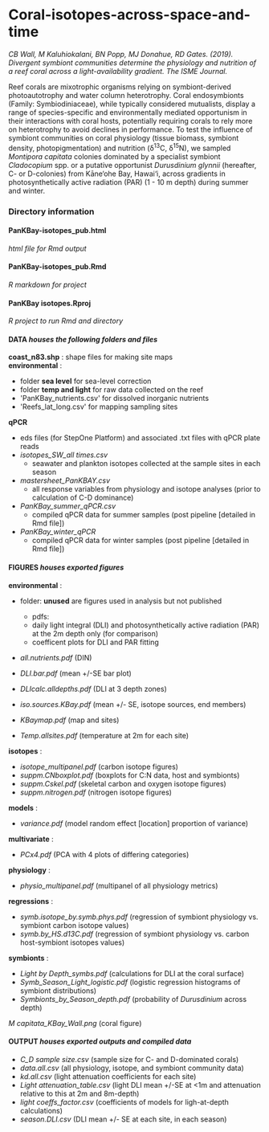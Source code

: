 # Coral-isotopes-across-space-and-time  
  
*CB Wall, M Kaluhiokalani, BN Popp, MJ Donahue, RD Gates. (2019). Divergent symbiont communities determine the physiology and nutrition of a reef coral across a light-availability gradient. The ISME Journal.* 
  
Reef corals are mixotrophic organisms relying on symbiont-derived photoautotrophy and water column heterotrophy. Coral endosymbionts (Family: Symbiodiniaceae), while typically considered mutualists, display a range of species-specific and environmentally mediated opportunism in their interactions with coral hosts, potentially requiring corals to rely more on heterotrophy to avoid declines in performance. To test the influence of symbiont communities on coral physiology (tissue biomass, symbiont density, photopigmentation) and nutrition (δ<sup>13</sup>C, δ<sup>15</sup>N), we sampled *Montipora capitata* colonies dominated by a specialist symbiont *Cladocopium* spp. or a putative opportunist *Durusdinium glynnii* (hereafter, C- or D-colonies) from Kāne‘ohe Bay, Hawai‘i, across gradients in photosynthetically active radiation (PAR) (1 - 10 m depth) during summer and winter.
  
  
### Directory information   
  
#### PanKBay-isotopes_pub.html  
*html file for Rmd output*  
  
#### PanKBay-isotopes_pub.Rmd  
*R markdown for project*  
  
#### PanKBay isotopes.Rproj  
*R project to run Rmd and directory*  
  
#### DATA   *houses the following folders and files*  
 **coast_n83.shp** : shape files for making site maps  
 **environmental** :  
   - folder **sea level** for sea-level correction  
   - folder **temp and light** for raw data collected on the reef  
   - 'PanKBay_nutrients.csv' for dissolved inorganic nutrients  
   - 'Reefs_lat_long.csv' for mapping sampling sites  
     
 **qPCR**
  - eds files (for StepOne Platform) and associated .txt files with qPCR plate reads  
  - *isotopes_SW_all times.csv*  
    - seawater and plankton isotopes collected at the sample sites in each season  
  - *mastersheet_PanKBAY.csv*  
    - all response variables from physiology and isotope analyses (prior to calculation of C-D dominance)  
  - *PanKBay_summer_qPCR.csv*  
    - compiled qPCR data for summer samples (post pipeline [detailed in Rmd file])  
  - *PanKBay_winter_qPCR*  
    - compiled qPCR data for winter samples (post pipeline [detailed in Rmd file])  
     
#### FIGURES  *houses exported figures*  
**environmental** :  
  - folder: **unused** are figures used in analysis but not published  
     - pdfs:  
      - daily light integral (DLI) and photosynthetically active radiation (PAR) at the 2m depth only (for comparison)  
      - coefficent plots for DLI and PAR fitting  
          
  - *all.nutrients.pdf* (DIN)  
  - *DLI.bar.pdf* (mean +/-SE bar plot)  
  - *DLIcalc.alldepths.pdf* (DLI at 3 depth zones)  
  - *iso.sources.KBay.pdf* (mean +/- SE, isotope sources, end members)  
  - *KBaymap.pdf* (map and sites)  
  - *Temp.allsites.pdf* (temperature at 2m for each site)  
   
 **isotopes** :  
  - *isotope_multipanel.pdf* (carbon isotope figures)  
  - *suppm.CNboxplot.pdf* (boxplots for C:N data, host and symbionts)  
  - *suppm.Cskel.pdf* (skeletal carbon and oxygen isotope figures)  
  - *suppm.nitrogen.pdf* (nitrogen isotope figures)  
    
 **models** :  
  - *variance.pdf* (model random effect [location] proportion of variance)  
    
 **multivariate** :  
  - *PCx4.pdf* (PCA with 4 plots of differing categories)  
   
 **physiology** :   
  - *physio_multipanel.pdf* (multipanel of all physiology metrics)  
    
 **regressions** :  
  - *symb.isotope_by.symb.phys.pdf* (regression of symbiont physiology vs. symbiont carbon isotope values)  
  - *symb.by_HS.d13C.pdf* (regression of symbiont physiology vs. carbon host-symbiont isotopes values)  
    
 **symbionts** :  
  - *Light by Depth_symbs.pdf* (calculations for DLI at the coral surface)  
  - *Symb_Season_Light_logistic.pdf* (logistic regression histograms of symbiont distributions)  
  - *Symbionts_by_Season_depth.pdf* (probability of *Durusdinium* across depth)  
      
 *M capitata_KBay_Wall.png* (coral figure)

#### OUTPUT   *houses exported outputs and compiled data*
   - *C_D sample size.csv* (sample size for C- and D-dominated corals)  
   - *data.all.csv* (all physiology, isotope, and symbiont community data)  
   - *kd.all.csv* (light attenuation coefficients for each site)  
   - *Light attenuation_table.csv* (light DLI mean +/-SE at <1m and attenuation relative to this at 2m and 8m-depth)  
   - *light coeffs_factor.csv* (coefficients of models for ligh-at-depth calculations)  
   - *season.DLI.csv* (DLI mean +/- SE at each site, in each season)  
   
   
   
 
